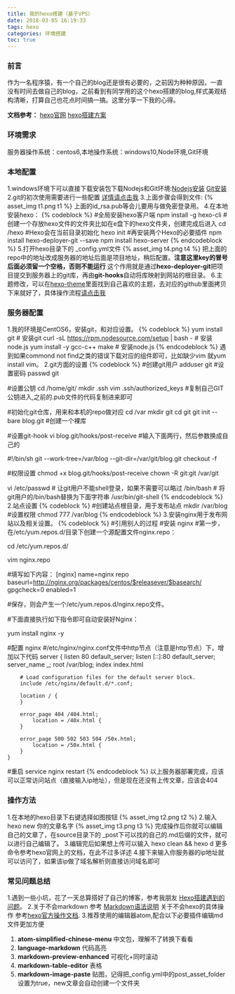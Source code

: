 ```yaml
---
title: 我的hexo搭建（基于VPS）
date: 2018-03-05 16:19:33
tags: hexo
categories: 环境搭建
toc: true
---
```

### 前言
  作为一名程序猿，有一个自己的blog还是很有必要的，之前因为种种原因，一直没有时间去做自己的blog，之前看到有同学用的这个hexo搭建的blog,样式美观结构清晰，打算自己也花点时间搞一搞。这里分享一下我的心得。
  <!-- more -->
  **文档参考：** [hexo官网](https://hexo.io/) [hexo搭建方案](http://byxs0x0.top/2018/02/03/Hexo-Install/)
### 环境需求
服务器操作系统：centos6,本地操作系统：windows10,Node环境,Git环境
### 本地配置
1.windows环境下可以直接下载安装包下载Nodejs和Git环境:[Nodejs安装](http://nodejs.cn/download/) [Git安装](https://git-scm.com/download/win)
2.git的初次使用需要进行一些配置 [详情请点击我](http://www.cnblogs.com/superGG1990/p/6844952.html)
3.上面步骤会得到文件:
{% asset_img t1.png t1 %}
上面的id_rsa.pub等会儿要用与做免密登录用。
4.在本地安装hexo：
{% codeblock %}
#全局安装hexo客户端
npm install -g hexo-cli
#创建一个存放hexo文件的文件夹比如在e盘下的hexo文件夹，创建完成后进入
cd /hexo
#Hexo会在当前目录初始化
hexo init
#再安装两个Hexo的必要插件
npm install hexo-deployer-git --save
npm install hexo-server
{% endcodeblock %}
5.打开hexo目录下的 _config.yml文件
{% asset_img t4.png t4 %}
把上面的repo中的地址改成服务器的地址后面是项目地址，稍后配置。**注意这里key的冒号后面必须留一个空格，否则不能运行**
这个作用就是通过**hexo-deployer-git**把项目提交到服务器上的git库，再由**git-hooks**自动将库映射到网站的根目录。
6.主题修改，可以在[hexo-theme](https://hexo.io/themes/)里面找到自己喜欢的主题，去对应的github里面拷贝下来就好了，具体操作流程[请点击我](http://blog.csdn.net/zhou906767220/article/details/62469909)
### 服务器配置
1.我的环境是CentOS6，安装git，和对应设置。
{% codeblock %}
yum install git  # 安装git
curl -sL https://rpm.nodesource.com/setup | bash - # 安装node.js
yum install -y gcc-c++ make # 安装node.js
{% endcodeblock %}
遇到如果commond not find之类的错误下载对应的组件即可，比如缺少vim 就yum install vim。
2.git方面的设置
{% codeblock %}
#创建git用户
adduser git
#设置密码
passwd git

#设置公钥
cd /home/git/
mkdir .ssh
vim .ssh/authorized_keys  #复制自己GIT公钥进入,之前的.pub文件的代码复制进来即可

#初始化git仓库，用来和本机的repo做对应
cd /var
mkdir git
cd git
git init --bare blog.git #创建一个裸库

#设置git-hook
vi blog.git/hooks/post-receive  #输入下面两行，然后参数换成自己的

#!/bin/sh
git --work-tree=/var/blog --git-dir=/var/git/blog.git checkout -f

#权限设置
chmod +x blog.git/hooks/post-receive
chown -R git:git /var/git

vi /etc/passwd # 让git用户不能shell登录，如果不需要可以略过
/bin/bash # 将git用户的/bin/bash替换为下面字符串
/usr/bin/git-shell
{% endcodeblock %}
2.站点设置
{% codeblock %}
#创建站点根目录，用于发布站点
mkdir /var/blog
#设置权限
chmod 777 /var/blog
{% endcodeblock %}
3.安装nginx用于发布网站以及相关设置。
{% codeblock %}
#引用别人的过程
#安装 nginx
#第一步，在/etc/yum.repos.d/目录下创建一个源配置文件nginx.repo：

cd /etc/yum.repos.d/

vim nginx.repo

#填写如下内容：
[nginx]
name=nginx repo
baseurl=http://nginx.org/packages/centos/$releasever/$basearch/
gpgcheck=0
enabled=1

#保存，则会产生一个/etc/yum.repos.d/nginx.repo文件。

#下面直接执行如下指令即可自动安装好Nginx：

yum install nginx -y


#配置 nginx
#/etc/nginx/nginx.conf文件中http节点（注意是http节点）下，增加以下代码
	server {
        listen       80 default_server;
        listen       [::]:80 default_server;
        server_name  _;
        root         /var/blog;
        index index.html

        # Load configuration files for the default server block.
        include /etc/nginx/default.d/*.conf;

        location / {
        }

        error_page 404 /404.html;
            location = /40x.html {
        }

        error_page 500 502 503 504 /50x.html;
            location = /50x.html {
        }
    }

#重启
service nginx restart
{% endcodeblock %}
以上服务器部署完成，应该可以正常访问站点（直接输入ip地址），但是现在还没有上传文章，应该会404
### 操作方法
1.在本地的hexo目录下右键选择如图按钮
{% asset_img t2.png  t2 %}
2.输入 hexo new 你的文章名字
{% asset_img t3.png  t3 %}
完成操作后你就可以编辑自己的文章了，在source目录下的 _post下可以找的自己的.md后缀的文件，就可以进行自己编辑了。
3.编辑完后如果想上传可以输入 hexo clean && hexo d  更多命令参考hexo官网上的文档，在此不过多详述
4.接下来输入你服务器的ip地址就可以访问了，如果该ip做了域名解析则直接访问域名即可
### 常见问题总结
1.遇到一些小坑，花了一天总算搭好了自己的博客，参考我朋友 [Hexo搭建遇到的问题](http://www.fclee.xyz/2018/02/06/%E7%AC%AC%E4%B8%80%E6%AC%A1%E4%BD%BF%E7%94%A8hexo/)。
2.关于不会markdown 参考 [Markdown语法说明](https://www.appinn.com/markdown/) 关于不会hexo的具体操作 参考[hexo官方操作文档](https://hexo.io/zh-cn/docs/).
3.推荐使用的编辑器atom,配合以下必要插件编辑md文件更加方便
1. **atom-simplified-chinese-menu**  中文包，理解不了转换下看看
2. **language-markdown**  代码高亮
3. **markdown-preview-enhanced**  可视化+同时滚动
4. **markdown-table-editor**  表格
5. **markdown-image-paste**  贴图，记得把_config.yml中的post_asset_folder设置为true，new文章会自动创建一个文件夹
